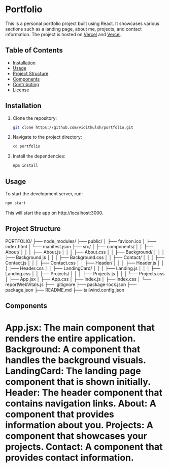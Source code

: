 # Portfolio

This is a personal portfolio project built using React. It showcases various sections such as a landing page, about me, projects, and contact information. The project is hosted on [Vercel](https://portfolio-iditvk.vercel.app/) and [Vercel](https://vidit-kulshrestha-portfolio.vercel.app/).

## Table of Contents

- [Installation](#installation)
- [Usage](#usage)
- [Project Structure](#project-structure)
- [Components](#components)
- [Contributing](#contributing)
- [License](#license)

## Installation

1. Clone the repository:
    ```sh
    git clone https://github.com/viditkulsh/portfolio.git
    ```
2. Navigate to the project directory:
    ```sh
    cd portfolio
    ```
3. Install the dependencies:
    ```sh
    npm install
    ```

## Usage

To start the development server, run:
```sh
npm start
```

This will start the app on http://localhost:3000.

## Project Structure
PORTFOLIO/
├── node_modules/
├── public/
│   ├── favicon.ico
│   ├── index.html
│   └── manifest.json
├── src/
│   ├── components/
│   │   ├── About/
│   │   │   ├── About.js
│   │   │   ├── About.css
│   │   ├── Background/
│   │   │   ├── Background.js
│   │   │   ├── Background.css
│   │   ├── Contact/
│   │   │   ├── Contact.js
│   │   │   ├── Contact.css
│   │   ├── Header/
│   │   │   ├── Header.js
│   │   │   ├── Header.css
│   │   ├── LandingCard/
│   │   │   ├── Landing.js
│   │   │   ├── Landing.css
│   │   ├── Projects/
│   │   │   ├── Projects.js
│   │   │   └── Projects.css
│   ├── App.jsx
│   ├── App.css
│   ├── index.js
│   ├── index.css
│   └── reportWebVitals.js
├── .gitignore
├── package-lock.json
├── package.json
├── README.md
├── tailwind.config.json

## Components
App.jsx: The main component that renders the entire application.
Background: A component that handles the background visuals.
LandingCard: The landing page component that is shown initially.
Header: The header component that contains navigation links.
About: A component that provides information about you.
Projects: A component that showcases your projects.
Contact: A component that provides contact information.
=======

